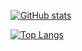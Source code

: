 [![GitHub stats](https://github-readme-stats-seven-umber.vercel.app/api?username=neila&count_private=true&include_all_commits=true&show_icons=true&theme=gradient)
](https://github.com/anuraghazra/github-readme-stats)

[![Top Langs](https://github-readme-stats-seven-umber.vercel.app/api/top-langs/?username=neila&langs_count=8&layout=compact&hide=makefile,html,css,jupyter%20notebook)](https://github.com/anuraghazra/github-readme-stats)
